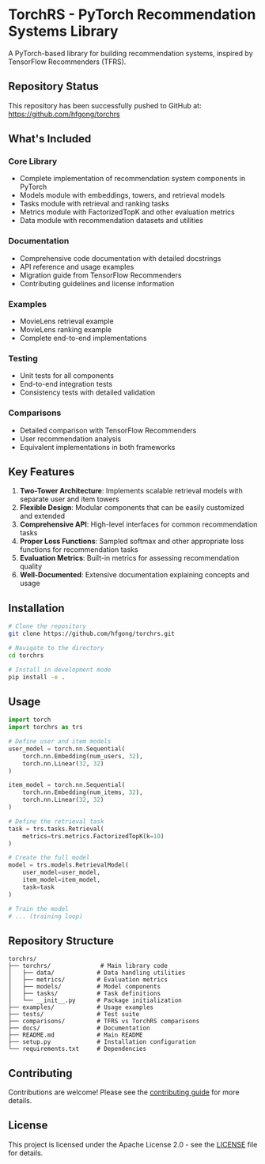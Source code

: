 # TorchRS - PyTorch Recommendation Systems Library

A PyTorch-based library for building recommendation systems, inspired by TensorFlow Recommenders (TFRS).

## Repository Status

This repository has been successfully pushed to GitHub at: https://github.com/hfgong/torchrs

## What's Included

### Core Library
- Complete implementation of recommendation system components in PyTorch
- Models module with embeddings, towers, and retrieval models
- Tasks module with retrieval and ranking tasks
- Metrics module with FactorizedTopK and other evaluation metrics
- Data module with recommendation datasets and utilities

### Documentation
- Comprehensive code documentation with detailed docstrings
- API reference and usage examples
- Migration guide from TensorFlow Recommenders
- Contributing guidelines and license information

### Examples
- MovieLens retrieval example
- MovieLens ranking example
- Complete end-to-end implementations

### Testing
- Unit tests for all components
- End-to-end integration tests
- Consistency tests with detailed validation

### Comparisons
- Detailed comparison with TensorFlow Recommenders
- User recommendation analysis
- Equivalent implementations in both frameworks

## Key Features

1. **Two-Tower Architecture**: Implements scalable retrieval models with separate user and item towers
2. **Flexible Design**: Modular components that can be easily customized and extended
3. **Comprehensive API**: High-level interfaces for common recommendation tasks
4. **Proper Loss Functions**: Sampled softmax and other appropriate loss functions for recommendation tasks
5. **Evaluation Metrics**: Built-in metrics for assessing recommendation quality
6. **Well-Documented**: Extensive documentation explaining concepts and usage

## Installation

```bash
# Clone the repository
git clone https://github.com/hfgong/torchrs.git

# Navigate to the directory
cd torchrs

# Install in development mode
pip install -e .
```

## Usage

```python
import torch
import torchrs as trs

# Define user and item models
user_model = torch.nn.Sequential(
    torch.nn.Embedding(num_users, 32),
    torch.nn.Linear(32, 32)
)

item_model = torch.nn.Sequential(
    torch.nn.Embedding(num_items, 32),
    torch.nn.Linear(32, 32)
)

# Define the retrieval task
task = trs.tasks.Retrieval(
    metrics=trs.metrics.FactorizedTopK(k=10)
)

# Create the full model
model = trs.models.RetrievalModel(
    user_model=user_model,
    item_model=item_model,
    task=task
)

# Train the model
# ... (training loop)
```

## Repository Structure

```
torchrs/
├── torchrs/              # Main library code
│   ├── data/            # Data handling utilities
│   ├── metrics/         # Evaluation metrics
│   ├── models/          # Model components
│   ├── tasks/           # Task definitions
│   └── __init__.py      # Package initialization
├── examples/            # Usage examples
├── tests/               # Test suite
├── comparisons/         # TFRS vs TorchRS comparisons
├── docs/                # Documentation
├── README.md            # Main README
├── setup.py             # Installation configuration
└── requirements.txt     # Dependencies
```

## Contributing

Contributions are welcome! Please see the [contributing guide](CONTRIBUTING.md) for more details.

## License

This project is licensed under the Apache License 2.0 - see the [LICENSE](LICENSE) file for details.